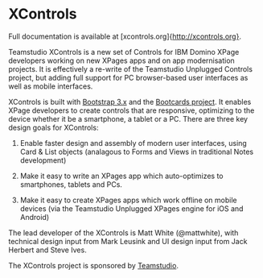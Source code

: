 # XControls

Full documentation is available at [xcontrols.org]{http://xcontrols.org}.

Teamstudio XControls is a new set of Controls for IBM Domino XPage developers working on new XPages apps and on app modernisation projects. It is effectively a re-write of the Teamstudio Unplugged Controls project, but adding full support for PC browser-based user interfaces as well as mobile interfaces.

XControls is built with [Bootstrap 3.x](http://getbootstrap.com) and the [Bootcards project](http://bootcards.org). It enables XPage developers to create controls that are responsive, optimizing to the device whether it be a smartphone, a tablet or a PC. There are three key design goals for XControls:

1. Enable faster design and assembly of modern user interfaces, using Card & List objects (analagous to Forms and Views in traditional Notes development)

2. Make it easy to write an XPages app which auto-optimizes to smartphones, tablets and PCs.

3. Make it easy to create XPages apps which work offline on mobile devices (via the Teamstudio Unplugged XPages engine for iOS and Android)


The lead developer of the XControls is Matt White (@mattwhite), with technical design input from Mark Leusink and UI design input from Jack Herbert and Steve Ives.

The XControls project is sponsored by [Teamstudio](http://teamstudio.com).
